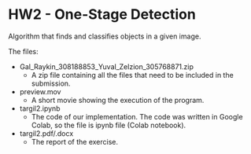 # HW2 - One-Stage Detection
Algorithm that finds and classifies objects in a given image.

The files:
* Gal_Raykin_308188853_Yuval_Zelzion_305768871.zip
  * A zip file containing all the files that need to be included in the submission.
* preview.mov
  * A short movie showing the execution of the program.
* targil2.ipynb
  * The code of our implementation. The code was written in Google Colab, so the file is ipynb file (Colab notebook).
* targil2.pdf/.docx
  * The report of the exercise.
